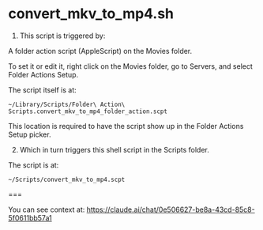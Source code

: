 # convert_mkv_to_mp4.sh

1. This script is triggered by:

A folder action script (AppleScript) on the Movies folder.

To set it or edit it, right click on the Movies folder, go to Servers, and select Folder Actions Setup.

The script itself is at:

`~/Library/Scripts/Folder\ Action\ Scripts.convert_mkv_to_mp4_folder_action.scpt`

This location is required to have the script show up in the Folder Actions Setup picker.


2. Which in turn triggers this shell script in the Scripts folder.

The script is at:

`~/Scripts/convert_mkv_to_mp4.scpt`

===

You can see context at:
https://claude.ai/chat/0e506627-be8a-43cd-85c8-5f0611bb57a1
